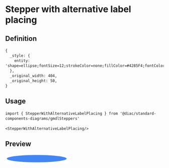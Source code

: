 # Stepper with alternative label placing

## Definition

```
{
  _style: { 
    entity: 'shape=ellipse;fontSize=12;strokeColor=none;fillColor=#4285F4;fontColor=#ffffff;align=center;verticalAlign=middle;html=1;',
  },
  _original_width: 404,
  _original_height: 50,
}
```

## Usage

```
import { StepperWithAlternativeLabelPlacing } from '@diac/standard-components-diagrams/gmdlSteppers'

<StepperWithAlternativeLabelPlacing/>
```

## Preview

<img src="./stepper-with-alternative-label-placing.png" width="200"/>
